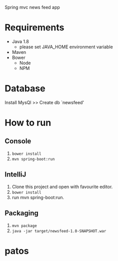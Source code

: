 Spring mvc news feed app
# Requirements

* Java 1.8
    * please set JAVA_HOME environment variable 
* Maven
* Bower
    * Node
    * NPM
# Database

Install MysQl >> Create db `newsfeed'

# How to run

## Console

1. `bower install`
1. `mvn spring-boot:run`

## IntelliJ
 
1. Clone this project and open with favourite editor.
1. `bower install`
1. run mvn spring-boot:run.

## Packaging

1. `mvn package`
1. `java -jar target/newsfeed-1.0-SNAPSHOT.war`
 # patos
